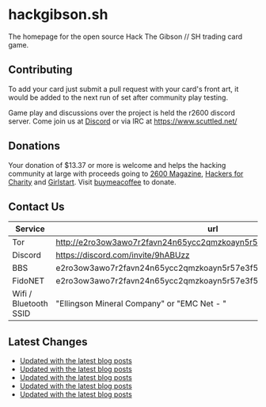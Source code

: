 # hackgibson.sh
The homepage for the open source Hack The Gibson // SH trading card game.


## Contributing

To add your card just submit a pull request with your card's front art, it would be added to the next run of set after community play testing.

Game play and discussions over the project is held the r2600 discord server. Come join us at [Discord](https://discord.com/invite/9hABUzz) or via IRC at https://www.scuttled.net/


## Donations

Your donation of $13.37 or more is welcome and helps the hacking community at large with proceeds going to [2600 Magazine](https://2600.com/), [Hackers for Charity](https://hackersforcharity.org) and [Girlstart](https://girlstart.org).  Visit [buymeacoffee](https://www.buymeacoffee.com/hackgibson.sh) to donate.


## Contact Us

Service | url
-|-
Tor | http://e2ro3ow3awo7r2favn24n65ycc2qmzkoayn5r57e3f56nvjwdcgg32ad.onion
Discord | https://discord.com/invite/9hABUzz
BBS | e2ro3ow3awo7r2favn24n65ycc2qmzkoayn5r57e3f56nvjwdcgg32ad.onion:23
FidoNET | e2ro3ow3awo7r2favn24n65ycc2qmzkoayn5r57e3f56nvjwdcgg32ad.onion:24554
Wifi / Bluetooth SSID | "Ellingson Mineral Company" or "EMC Net - <fidonet address>"

## Latest Changes
<!-- BLOG-POST-LIST:START -->
- [Updated with the latest blog posts](https://github.com/DFW2600/hackgibson.sh/commit/d9e2c79dd8e08e756bd4edd7c7f6ce291a5cea10)
- [Updated with the latest blog posts](https://github.com/DFW2600/hackgibson.sh/commit/057d3d3413df365d4a64f7a833759c6080caf4a2)
- [Updated with the latest blog posts](https://github.com/DFW2600/hackgibson.sh/commit/c9d81e04558067f159dfe9b4020afdb03df355ce)
- [Updated with the latest blog posts](https://github.com/DFW2600/hackgibson.sh/commit/42fc3336d36f61a4684ac3bca3668bd9b2f687a5)
- [Updated with the latest blog posts](https://github.com/DFW2600/hackgibson.sh/commit/28ece892d2c7471932bc84abd6724db3499c26cc)
<!-- BLOG-POST-LIST:END -->
